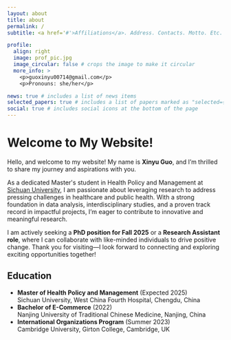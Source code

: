 ```yaml
---
layout: about
title: about
permalink: /
subtitle: <a href='#'>Affiliations</a>. Address. Contacts. Motto. Etc.

profile:
  align: right
  image: prof_pic.jpg
  image_circular: false # crops the image to make it circular
  more_info: >
    <p>guoxinyu00714@gmail.com</p>
    <p>Pronouns: she/her</p>

news: true # includes a list of news items
selected_papers: true # includes a list of papers marked as "selected={true}"
social: true # includes social icons at the bottom of the page
---
```

  <h1>Welcome to My Website!</h1>
  <p>Hello, and welcome to my website! My name is <strong>Xinyu Guo</strong>, and I’m thrilled to share my journey and aspirations with you.</p>
  <p>
    As a dedicated Master's student in Health Policy and Management at <a href="https://en.scu.edu.cn/" target="_blank"> Sichuan University</a>, I am passionate about leveraging research to address pressing challenges in healthcare and public health.
    With a strong foundation in data analysis, interdisciplinary studies, and a proven track record in impactful projects, I’m eager to contribute to innovative and meaningful research.
  </p>
  <p>
    I am actively seeking a <strong>PhD position for Fall 2025</strong> or a <strong>Research Assistant role</strong>, where I can collaborate with like-minded individuals to drive positive change.
    Thank you for visiting—I look forward to connecting and exploring exciting opportunities together!
  </p>





## Education

- **Master of Health Policy and Management** (Expected 2025)  
  Sichuan University, West China Fourth Hospital, Chengdu, China
- **Bachelor of E-Commerce** (2022)  
  Nanjing University of Traditional Chinese Medicine, Nanjing, China
- **International Organizations Program** (Summer 2023)  
  Cambridge University, Girton College, Cambridge, UK
  

